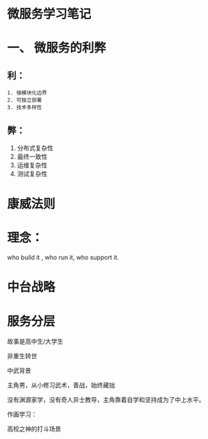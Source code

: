 # 微服务学习笔记

# 一、 微服务的利弊

## 利：

	1. 强模块化边界
 	2. 可独立部署
 	3. 技术多样性

## 弊：

1. 分布式复杂性
2. 最终一致性
3. 运维复杂性
4. 测试复杂性



# 康威法则

# 理念：

who build it , who run it, who support it.

# 中台战略

# 服务分层




故事是高中生/大学生

非重生转世

中武背景

主角男，从小修习武术，善战，始终藏拙

没有渊源家学，没有奇人异士教导，主角靠着自学和坚持成为了中上水平。





作画学习：

高校之神的打斗场景







